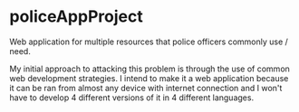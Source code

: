 # policeAppProject
Web application for multiple resources that police officers commonly use / need.

My initial approach to attacking this problem is through the use of common web development strategies. I intend to make it a web application because it can be ran from almost any device with internet connection and I won't have to develop 4 different versions of it in 4 different languages. 
